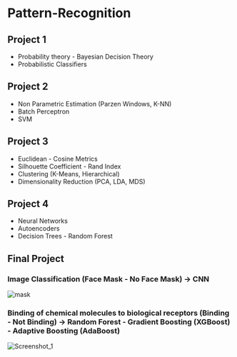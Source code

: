 # Pattern-Recognition

## Project 1
- Probability theory - Bayesian Decision Theory
- Probabilistic Classifiers

## Project 2
- Non Parametric Estimation (Parzen Windows, K-NN)
- Batch Perceptron
- SVM

## Project 3
- Euclidean - Cosine Metrics
- Silhouette Coefficient - Rand Index
- Clustering (K-Means, Hierarchical)
- Dimensionality Reduction (PCA, LDA, MDS)

## Project 4
- Neural Networks
- Autoencoders
- Decision Trees - Random Forest

## Final Project
### Image Classification (Face Mask - No Face Mask) -> CNN
![mask](https://github.com/panagiotamoraiti/Pattern-Recognition/assets/72858165/6163db10-7df4-4e4d-8d8b-f1d57e000715)

### Binding of chemical molecules to biological receptors (Binding - Not Binding) -> Random Forest - Gradient Boosting (XGBoost) - Adaptive Boosting (AdaBoost)
![Screenshot_1](https://github.com/panagiotamoraiti/Pattern-Recognition/assets/72858165/06bd808e-522f-4515-a6de-941170a48704)


